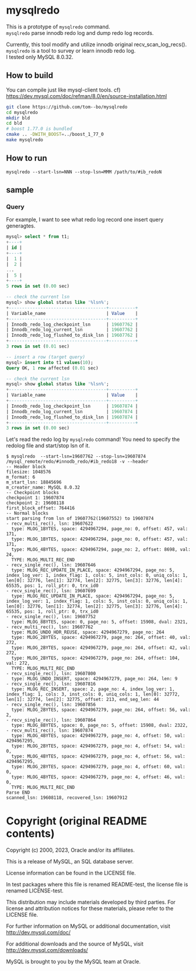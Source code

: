 # mysqlredo

This is a prototype of `mysqlredo` command.  
`mysqlredo` parse innodb redo log and dump redo log records.

Currently, this tool modify and utilize innodb original recv_scan_log_recs().  
`mysqlredo` is a tool to survey or learn innodb redo log.  
I tested only MySQL 8.0.32.


## How to build

You can compile just like mysql-client tools.
cf) https://dev.mysql.com/doc/refman/8.0/en/source-installation.html

```sh
git clone https://github.com/tom--bo/mysqlredo
cd mysqlredo
mkdir bld
cd bld
# boost 1.77.0 is bundled
cmake .. -DWITH_BOOST=../boost_1_77_0
make mysqlredo
```

## How to run

`mysqlredo --start-lsn=NNN --stop-lsn=MMM /path/to/#ib_redoN`


## sample

### Query

For example, I want to see what redo log record one insert query generagtes.

```sql
mysql> select * from t1;
+----+
| id |
+----+
|  1 |
|  2 |
...
|  5 |
+----+
5 rows in set (0.00 sec)

-- check the current lsn
mysql> show global status like '%lsn%';
+-------------------------------------+----------+
| Variable_name                       | Value    |
+-------------------------------------+----------+
| Innodb_redo_log_checkpoint_lsn      | 19607762 |
| Innodb_redo_log_current_lsn         | 19607762 |
| Innodb_redo_log_flushed_to_disk_lsn | 19607762 |
+-------------------------------------+----------+
3 rows in set (0.01 sec)

-- insert a row (target query)
mysql> insert into t1 values(10);
Query OK, 1 row affected (0.01 sec)

-- check the current lsn
mysql> show global status like '%lsn%';
+-------------------------------------+----------+
| Variable_name                       | Value    |
+-------------------------------------+----------+
| Innodb_redo_log_checkpoint_lsn      | 19607874 |
| Innodb_redo_log_current_lsn         | 19607874 |
| Innodb_redo_log_flushed_to_disk_lsn | 19607874 |
+-------------------------------------+----------+
3 rows in set (0.00 sec)
```

Let's read the redo log by `mysqlredo` command!
You need to specify the redolog file and start/stop lsn of it.

```shell
$ mysqlredo  --start-lsn=19607762 --stop-lsn=19607874 /mysql_remote/redo/#innodb_redo/#ib_redo18 -v --header
-- Header block
filesize: 1048576
m_format: 6
m_start_lsn: 18845696
m_creater_name: MySQL 8.0.32
-- Checkpoint blocks
checkpoint 1: 19607874
checkpoint 2: 19608118
first_block_offset: 764416
-- Normal blocks
start parsing from lsn of 19607762(19607552) to 19607874
- recv_multi_rec(), lsn: 19607622
  type: MLOG_1BYTES, space: 4294967294, page_no: 0, offset: 457, val: 171,
  type: MLOG_1BYTES, space: 4294967294, page_no: 0, offset: 457, val: 171,
  type: MLOG_4BYTES, space: 4294967294, page_no: 2, offset: 8698, val: 24,
  TYPE: MLOG_MULTI_REC_END
- recv_single_rec(), lsn: 19607646
  type: MLOG_REC_UPDATE_IN_PLACE, space: 4294967294, page_no: 5, index_log_ver: 1, index_flag: 1, cols: 5, inst_cols: 0, uniq_cols: 1, len[0]: 32776, len[1]: 32774, len[2]: 32775, len[3]: 32776, len[4]: 65535, pos: 1, roll_ptr: 0, trx_id0
- recv_single_rec(), lsn: 19607699
  type: MLOG_REC_UPDATE_IN_PLACE, space: 4294967294, page_no: 5, index_log_ver: 1, index_flag: 1, cols: 5, inst_cols: 0, uniq_cols: 1, len[0]: 32776, len[1]: 32774, len[2]: 32775, len[3]: 32776, len[4]: 65535, pos: 1, roll_ptr: 0, trx_id0
- recv_single_rec(), lsn: 19607752
  type: MLOG_8BYTES, space: 0, page_no: 5, offset: 15908, dval: 2321,
- recv_multi_rec(), lsn: 19607762
  type: MLOG_UNDO_HDR_REUSE, space: 4294967279, page_no: 264
  type: MLOG_2BYTES, space: 4294967279, page_no: 264, offset: 40, val: 272,
  type: MLOG_2BYTES, space: 4294967279, page_no: 264, offset: 42, val: 272,
  type: MLOG_2BYTES, space: 4294967279, page_no: 264, offset: 104, val: 272,
  TYPE: MLOG_MULTI_REC_END
- recv_single_rec(), lsn: 19607800
  type: MLOG_UNDO_INSERT, space: 4294967279, page_no: 264, len: 9
- recv_single_rec(), lsn: 19607816
  type: MLOG_REC_INSERT, space: 2, page_no: 4, index_log_ver: 1, index_flag: 1, cols: 3, inst_cols: 0, uniq_cols: 1, len[0]: 32772, len[1]: 32774, len[2]: 32775, offset: 213, end_seg_len: 44
- recv_single_rec(), lsn: 19607856
  type: MLOG_2BYTES, space: 4294967279, page_no: 264, offset: 56, val: 2,
- recv_single_rec(), lsn: 19607864
  type: MLOG_8BYTES, space: 0, page_no: 5, offset: 15908, dval: 2322,
- recv_multi_rec(), lsn: 19607874
  type: MLOG_4BYTES, space: 4294967279, page_no: 4, offset: 50, val: 4294967295,
  type: MLOG_2BYTES, space: 4294967279, page_no: 4, offset: 54, val: 0,
  type: MLOG_4BYTES, space: 4294967279, page_no: 4, offset: 56, val: 4294967295,
  type: MLOG_2BYTES, space: 4294967279, page_no: 4, offset: 60, val: 0,
  type: MLOG_4BYTES, space: 4294967279, page_no: 4, offset: 46, val: 0,
  TYPE: MLOG_MULTI_REC_END
Parse END
scanned_lsn: 19608118, recovered_lsn: 19607912
```


# Copyright (original README contents)

Copyright (c) 2000, 2023, Oracle and/or its affiliates.

This is a release of MySQL, an SQL database server.

License information can be found in the LICENSE file.

In test packages where this file is renamed README-test, the license
file is renamed LICENSE-test.

This distribution may include materials developed by third parties.
For license and attribution notices for these materials,
please refer to the LICENSE file.

For further information on MySQL or additional documentation, visit
  http://dev.mysql.com/doc/

For additional downloads and the source of MySQL, visit
  http://dev.mysql.com/downloads/

MySQL is brought to you by the MySQL team at Oracle.

